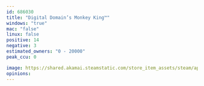 ```yaml
---
id: 686030
title: "Digital Domain’s Monkey King™"
windows: "true"
mac: "false"
linux: false
positive: 14
negative: 3
estimated_owners: "0 - 20000"
peak_ccu: 0

image: https://shared.akamai.steamstatic.com/store_item_assets/steam/apps/686030/header.jpg?t=1517939873
opinions:
---
```

